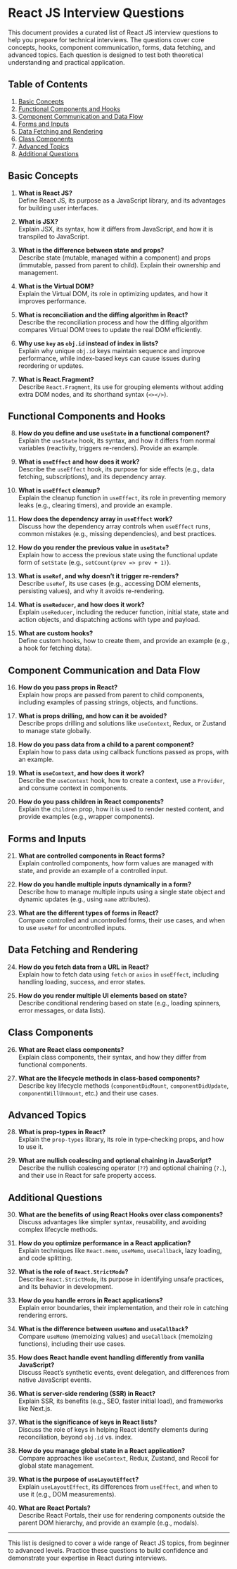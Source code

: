 # React JS Interview Questions

This document provides a curated list of React JS interview questions to help you prepare for technical interviews. The questions cover core concepts, hooks, component communication, forms, data fetching, and advanced topics. Each question is designed to test both theoretical understanding and practical application.

## Table of Contents
1. [Basic Concepts](#basic-concepts)
2. [Functional Components and Hooks](#functional-components-and-hooks)
3. [Component Communication and Data Flow](#component-communication-and-data-flow)
4. [Forms and Inputs](#forms-and-inputs)
5. [Data Fetching and Rendering](#data-fetching-and-rendering)
6. [Class Components](#class-components)
7. [Advanced Topics](#advanced-topics)
8. [Additional Questions](#additional-questions)

## Basic Concepts

1. **What is React JS?**  
   Define React JS, its purpose as a JavaScript library, and its advantages for building user interfaces.

2. **What is JSX?**  
   Explain JSX, its syntax, how it differs from JavaScript, and how it is transpiled to JavaScript.

3. **What is the difference between state and props?**  
   Describe state (mutable, managed within a component) and props (immutable, passed from parent to child). Explain their ownership and management.

4. **What is the Virtual DOM?**  
   Explain the Virtual DOM, its role in optimizing updates, and how it improves performance.

5. **What is reconciliation and the diffing algorithm in React?**  
   Describe the reconciliation process and how the diffing algorithm compares Virtual DOM trees to update the real DOM efficiently.

6. **Why use `key` as `obj.id` instead of index in lists?**  
   Explain why unique `obj.id` keys maintain sequence and improve performance, while index-based keys can cause issues during reordering or updates.

7. **What is React.Fragment?**  
   Describe `React.Fragment`, its use for grouping elements without adding extra DOM nodes, and its shorthand syntax (`<></>`).

## Functional Components and Hooks

8. **How do you define and use `useState` in a functional component?**  
   Explain the `useState` hook, its syntax, and how it differs from normal variables (reactivity, triggers re-renders). Provide an example.

9. **What is `useEffect` and how does it work?**  
   Describe the `useEffect` hook, its purpose for side effects (e.g., data fetching, subscriptions), and its dependency array.

10. **What is `useEffect` cleanup?**  
    Explain the cleanup function in `useEffect`, its role in preventing memory leaks (e.g., clearing timers), and provide an example.

11. **How does the dependency array in `useEffect` work?**  
    Discuss how the dependency array controls when `useEffect` runs, common mistakes (e.g., missing dependencies), and best practices.

12. **How do you render the previous value in `useState`?**  
    Explain how to access the previous state using the functional update form of `setState` (e.g., `setCount(prev => prev + 1)`).

13. **What is `useRef`, and why doesn’t it trigger re-renders?**  
    Describe `useRef`, its use cases (e.g., accessing DOM elements, persisting values), and why it avoids re-rendering.

14. **What is `useReducer`, and how does it work?**  
    Explain `useReducer`, including the reducer function, initial state, state and action objects, and dispatching actions with type and payload.

15. **What are custom hooks?**  
    Define custom hooks, how to create them, and provide an example (e.g., a hook for fetching data).

## Component Communication and Data Flow

16. **How do you pass props in React?**  
    Explain how props are passed from parent to child components, including examples of passing strings, objects, and functions.

17. **What is props drilling, and how can it be avoided?**  
    Describe props drilling and solutions like `useContext`, Redux, or Zustand to manage state globally.

18. **How do you pass data from a child to a parent component?**  
    Explain how to pass data using callback functions passed as props, with an example.

19. **What is `useContext`, and how does it work?**  
    Describe the `useContext` hook, how to create a context, use a `Provider`, and consume context in components.

20. **How do you pass children in React components?**  
    Explain the `children` prop, how it is used to render nested content, and provide examples (e.g., wrapper components).

## Forms and Inputs

21. **What are controlled components in React forms?**  
    Explain controlled components, how form values are managed with state, and provide an example of a controlled input.

22. **How do you handle multiple inputs dynamically in a form?**  
    Describe how to manage multiple inputs using a single state object and dynamic updates (e.g., using `name` attributes).

23. **What are the different types of forms in React?**  
    Compare controlled and uncontrolled forms, their use cases, and when to use `useRef` for uncontrolled inputs.

## Data Fetching and Rendering

24. **How do you fetch data from a URL in React?**  
    Explain how to fetch data using `fetch` or `axios` in `useEffect`, including handling loading, success, and error states.

25. **How do you render multiple UI elements based on state?**  
    Describe conditional rendering based on state (e.g., loading spinners, error messages, or data lists).

## Class Components

26. **What are React class components?**  
    Explain class components, their syntax, and how they differ from functional components.

27. **What are the lifecycle methods in class-based components?**  
    Describe key lifecycle methods (`componentDidMount`, `componentDidUpdate`, `componentWillUnmount`, etc.) and their use cases.

## Advanced Topics

28. **What is prop-types in React?**  
    Explain the `prop-types` library, its role in type-checking props, and how to use it.

29. **What are nullish coalescing and optional chaining in JavaScript?**  
    Describe the nullish coalescing operator (`??`) and optional chaining (`?.`), and their use in React for safe property access.

## Additional Questions

30. **What are the benefits of using React Hooks over class components?**  
    Discuss advantages like simpler syntax, reusability, and avoiding complex lifecycle methods.

31. **How do you optimize performance in a React application?**  
    Explain techniques like `React.memo`, `useMemo`, `useCallback`, lazy loading, and code splitting.

32. **What is the role of `React.StrictMode`?**  
    Describe `React.StrictMode`, its purpose in identifying unsafe practices, and its behavior in development.

33. **How do you handle errors in React applications?**  
    Explain error boundaries, their implementation, and their role in catching rendering errors.

34. **What is the difference between `useMemo` and `useCallback`?**  
    Compare `useMemo` (memoizing values) and `useCallback` (memoizing functions), including their use cases.

35. **How does React handle event handling differently from vanilla JavaScript?**  
    Discuss React’s synthetic events, event delegation, and differences from native JavaScript events.

36. **What is server-side rendering (SSR) in React?**  
    Explain SSR, its benefits (e.g., SEO, faster initial load), and frameworks like Next.js.

37. **What is the significance of keys in React lists?**  
    Discuss the role of keys in helping React identify elements during reconciliation, beyond `obj.id` vs. index.

38. **How do you manage global state in a React application?**  
    Compare approaches like `useContext`, Redux, Zustand, and Recoil for global state management.

39. **What is the purpose of `useLayoutEffect`?**  
    Explain `useLayoutEffect`, its differences from `useEffect`, and when to use it (e.g., DOM measurements).

40. **What are React Portals?**  
    Describe React Portals, their use for rendering components outside the parent DOM hierarchy, and provide an example (e.g., modals).

---

This list is designed to cover a wide range of React JS topics, from beginner to advanced levels. Practice these questions to build confidence and demonstrate your expertise in React during interviews.
